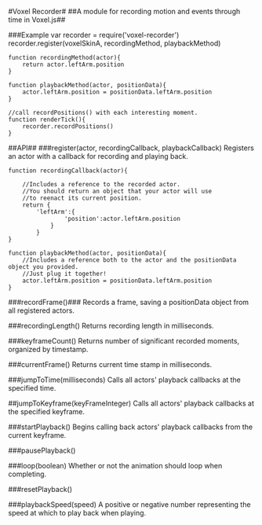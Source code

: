 #Voxel Recorder#
##A module for recording motion and events through time in Voxel.js##

###Example
	var recorder = require('voxel-recorder')
	recorder.register(voxelSkinA, recordingMethod, playbackMethod)

	function recordingMethod(actor){
		return actor.leftArm.position
	}

	function playbackMethod(actor, positionData){
		actor.leftArm.position = positionData.leftArm.position
	}

	//call recordPositions() with each interesting moment.
	function renderTick(){
		recorder.recordPositions()
	}

##API##
###register(actor, recordingCallback, playbackCallback)
Registers an actor with a callback for recording and playing back.

	function recordingCallback(actor){

		//Includes a reference to the recorded actor.
		//You should return an object that your actor will use
		//to reenact its current position.
		return {
			'leftArm':{
					'position':actor.leftArm.position
				}
			}
	}

	function playbackMethod(actor, positionData){
		//Includes a reference both to the actor and the positionData object you provided.
		//Just plug it together!
		actor.leftArm.position = positionData.leftArm.position
	}

###recordFrame()###
Records a frame, saving a positionData object from all registered actors.

###recordingLength()
Returns recording length in milliseconds.

###keyframeCount()
Returns number of significant recorded moments, organized by timestamp.

###currentFrame()
Returns current time stamp in milliseconds.

###jumpToTime(milliseconds)
Calls all actors' playback callbacks at the specified time.

##jumpToKeyframe(keyFrameInteger)
Calls all actors' playback callbacks at the specified keyframe.

###startPlayback()
Begins calling back actors' playback callbacks from the current keyframe.

###pausePlayback()

###loop(boolean)
Whether or not the animation should loop when completing.

###resetPlayback()

###playbackSpeed(speed)
A positive or negative number representing the speed at which to play back when playing.